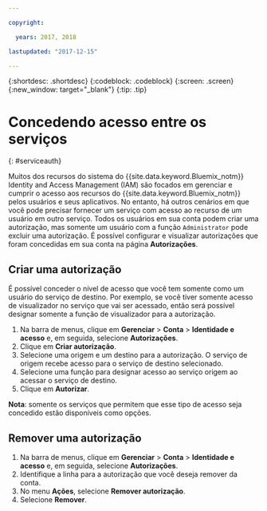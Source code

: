 ```yaml
---

copyright:

  years: 2017, 2018

lastupdated: "2017-12-15"

---
```


{:shortdesc: .shortdesc}
{:codeblock: .codeblock}
{:screen: .screen}
{:new_window: target="_blank"}
{:tip: .tip}


# Concedendo acesso entre os serviços
{: #serviceauth}

Muitos dos recursos do sistema do {{site.data.keyword.Bluemix_notm}} Identity and Access Management (IAM) são focados em gerenciar e cumprir o acesso aos recursos do {{site.data.keyword.Bluemix_notm}} pelos usuários e seus aplicativos. No entanto, há outros cenários em que você pode precisar fornecer um serviço com acesso ao recurso de um usuário em outro serviço. Todos os usuários em sua conta podem criar uma autorização, mas somente um usuário com a função `Administrator` pode excluir uma autorização. É possível configurar e visualizar autorizações que foram concedidas em sua conta na página **Autorizações**.

## Criar uma autorização

É possível conceder o nível de acesso que você tem somente como um usuário do serviço de destino. Por exemplo, se você tiver somente acesso de visualizador no serviço que vai ser acessado, então será possível designar somente a função de visualizador para a autorização.

1. Na barra de menus, clique em **Gerenciar** &gt; **Conta** &gt; **Identidade e acesso** e, em seguida, selecione **Autorizações**.
2. Clique em **Criar autorização**.
3. Selecione uma origem e um destino para a autorização. O serviço de origem recebe acesso para o serviço de destino selecionado.
4. Selecione uma função para designar acesso ao serviço origem ao acessar o serviço de destino.
5. Clique em **Autorizar**.

**Nota**: somente os serviços que permitem que esse tipo de acesso seja concedido estão disponíveis como opções.

## Remover uma autorização

1. Na barra de menus, clique em **Gerenciar** &gt; **Conta** &gt; **Identidade e acesso** e, em seguida, selecione **Autorizações**.
2. Identifique a linha para a autorização que você deseja remover da conta.
3. No menu **Ações**, selecione **Remover autorização**.
5. Selecione **Remover**.
